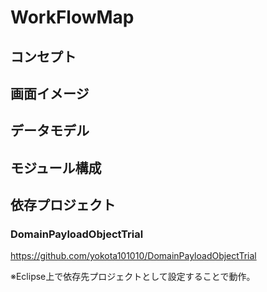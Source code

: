 # WorkFlowMap

## コンセプト

## 画面イメージ

## データモデル

## モジュール構成

## 依存プロジェクト
### DomainPayloadObjectTrial
https://github.com/yokota101010/DomainPayloadObjectTrial

※Eclipse上で依存先プロジェクトとして設定することで動作。
